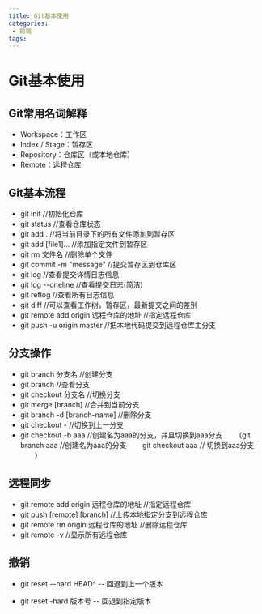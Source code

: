 ```yaml
---
title: Git基本使用
categories:
 - 前端
tags:
---
```


# Git基本使用

## Git常用名词解释

- Workspace：工作区
- Index / Stage：暂存区
- Repository：仓库区（或本地仓库）
- Remote：远程仓库

## Git基本流程

* git init //初始化仓库
* git status //查看仓库状态
* git add .   //将当前目录下的所有文件添加到暂存区
* git add [file1]...  //添加指定文件到暂存区
* git rm 文件名 //删除单个文件
* git commit -m "message" //提交暂存区到仓库区
* git log //查看提交详情日志信息
* git log  --oneline //查看提交日志(简洁)
* git reflog //查看所有日志信息
* git diff //可以查看工作树，暂存区，最新提交之间的差别
* git remote add origin 远程仓库的地址  //指定远程仓库
* git push -u origin master   //把本地代码提交到远程仓库主分支

## 分支操作

* git branch 分支名 //创建分支
* git branch //查看分支
* git checkout 分支名 //切换分支
* git merge [branch]  //合并到当前分支
* git branch -d [branch-name] //删除分支
* git checkout -   //切换到上一分支
* git checkout -b aaa //创建名为aaa的分支，并且切换到aaa分支
  　　（git branch aaa //创建名为aaa的分支
  　　git checkout aaa // 切换到aaa分支
  　　）



## 远程同步

* git remote add origin 远程仓库的地址  //指定远程仓库
* git push [remote] [branch]   //上传本地指定分支到远程仓库
* git remote rm origin 远程仓库的地址  //删除远程仓库
*  git remote -v  //显示所有远程仓库



## 撤销

* git reset --hard HEAD^   -- 回退到上一个版本

* git reset -hard 版本号   -- 回退到指定版本
